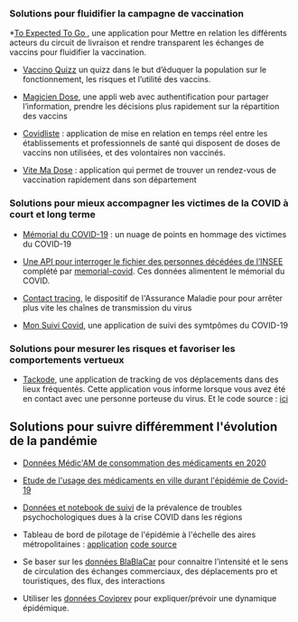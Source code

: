 ### Solutions pour fluidifier la campagne de vaccination

*[To Expected To Go
](https://www.figma.com/proto/mAOannscVEo5hriBfD8qZB/RevKit-Design-System-UI-Kit-(Community)-(Copy)?node-id=118%3A6600&scaling=min-zoom&page-id=0%3A1), une application pour Mettre en relation les différents acteurs du circuit de livraison et rendre transparent les échanges de vaccins pour fluidifier la vaccination.

* [Vaccino Quizz](https://vaccino-quizz.exo-dev.fr/) un quizz dans le but d’éduquer la population sur le fonctionnement, les risques et l’utilité des vaccins.

* [Magicien Dose](https://github.com/rigelk/magiciendose), une appli web avec authentification pour partager l’information, prendre les décisions plus rapidement sur la répartition des vaccins

* [Covidliste](https://www.covidliste.com/) : application de mise en relation en temps réel entre les établissements et professionnels de santé qui disposent de doses de vaccins non utilisées, et des volontaires non vaccinés.

* [Vite Ma Dose](https://vitemadose.covidtracker.fr/) : application qui permet de trouver un rendez-vous de vaccination rapidement dans son département

### Solutions pour mieux accompagner les victimes de la COVID à court et long terme

* [Mémorial du COVID-19](https://observablehq.com/@cquest/zoom-canvas-rescaled) : un nuage de points en hommage des victimes du COVID-19

* [Une API pour interroger le fichier des personnes décédées de l’INSEE](https://api.memorial-covid.org/docs) complété par [memorial-covid](https://memorial-covid.org/). Ces données alimentent le mémorial du COVID.

* [Contact tracing](https://www.ameli.fr/rhone/assure/covid-19/tester-alerter-proteger-comprendre-la-strategie-pour-stopper-lepidemie/contact-tracing-arreter-les-chaines-de-transmission), le dispositif de l'Assurance Maladie pour pour arrêter plus vite les chaînes de transmission du virus

* [Mon Suivi Covid](https://monsuivicovid.com/), une application de suivi des symtpômes du COVID-19

### Solutions pour mesurer les risques et favoriser les comportements vertueux

* [Tackode](https://tackode.com/), une application de tracking de vos déplacements dans des lieux fréquentés. Cette application vous informe lorsque vous avez été en contact avec une personne porteuse du virus. 
Et le code source : [ici](https://github.com/Tackode/)

## Solutions pour suivre différemment l'évolution de la pandémie 


* [Données Médic'AM de consommation des médicaments en 2020 ](https://www.ameli.fr/l-assurance-maladie/statistiques-et-publications/donnees-statistiques/medicament/medicaments-pharmacies-de-ville-par-classe-atc/medic-am-labellise-2020.php)

* [Etude de l'usage des médicaments en ville durant l'épidémie de Covid-19](https://www.ameli.fr/l-assurance-maladie/statistiques-et-publications/etudes-en-sante-publique/etudes-pharmaco-epidemiologiques/medicaments-usage-pendant-l-epidemie-de-covid-19/point-de-situation-apres-3-semaines-2e-confinement.php)

* [Données et notebook de suivi](https://github.com/ArthurSrz/hackathon_covid19_solutions/tree/main/Solutions-CoviPrev) de la prévalence de troubles psychochologiques dues à la crise COVID dans les régions

* Tableau de bord de pilotage de l'épidémie à l'échelle des aires métropolitaines : [application](https://reinaldodos.shinyapps.io/dashboard/) [code source](https://github.com/Reinaldodos/Hackathon_AAV20)


* Se baser sur les [données BlaBlaCar](https://support.blablacar.com/hc/en-gb/categories/360002585239-Developer-BlaBlaCar-API) pour connaitre l’intensité et le sens de circulation des échanges commerciaux, des déplacements pro et touristiques, des flux, des interactions

* Utiliser les [données Coviprev](https://www.santepubliquefrance.fr/etudes-et-enquetes/coviprev-une-enquete-pour-suivre-l-evolution-des-comportements-et-de-la-sante-mentale-pendant-l-epidemie-de-covid-19#block-242829) pour expliquer/prévoir une dynamique épidémique.

